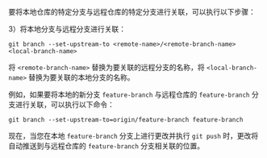 
要将本地仓库的特定分支与远程仓库的特定分支进行关联，可以执行以下步骤：


3）将本地分支与远程分支进行关联：
```git bash
git branch --set-upstream-to <remote-name>/<remote-branch-name> <local-branch-name>
```
将 `<remote-branch-name>` 替换为要关联的远程分支的名称，将 `<local-branch-name>` 替换为要关联的本地分支的名称。

例如，如果要将本地的新分支 `feature-branch` 与远程仓库的 `feature-branch` 分支进行关联，可以执行以下命令：

```git bash
git branch --set-upstream-to=origin/feature-branch feature-branch
```

现在，当您在本地 `feature-branch` 分支上进行更改并执行 `git push` 时，更改将自动推送到与远程仓库的 `feature-branch` 分支相关联的位置。

